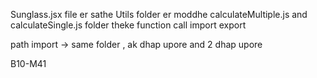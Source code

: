 Sunglass.jsx file er sathe Utils folder er moddhe calculateMultiple.js and calculateSingle.js folder theke function call import export 

path import -> same folder , ak dhap upore and 2 dhap upore

B10-M41